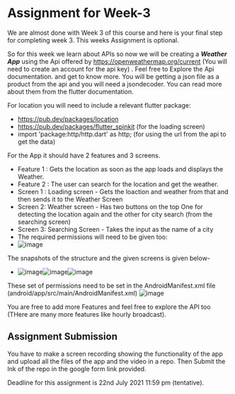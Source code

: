 # Assignment for Week-3

We are almost done with Week 3 of this course and here is your final step for completing week 3. This weeks Assignment is optional.

So for this week we learn about APIs so now we will be creating a ***Weather App*** using the Api offered by https://openweathermap.org/current (You will need to create an account for the api key) . Feel free to Explore the Api documentation.
and get to know more. You will be getting a json file as a product from the api and you will need a jsondecoder. You can read more about them from the flutter documentation. 

For location you will need to include a relevant flutter package:
- https://pub.dev/packages/location
- https://pub.dev/packages/flutter_spinkit (for the loading screen)
- import 'package:http/http.dart' as http; (for using the url from the api to get the data)

For the App it should have 2 features and 3 screens. 
- Feature 1 : Gets the location as soon as the app loads and displays the Weather.
- Feature 2 : The user can search for the location and get the weather.
- Screen 1 : Loading screen - Gets the loaction and weather from that and then sends it to the Weather Screen
- Screen 2: Weather screen - Has two buttons on the top One for detecting the location again and the other for city search (from the searching screen)
- Screen 3: Searching Screen - Takes the input as the name of a city 
- The required permissions will need to be given too:
- ![image](https://user-images.githubusercontent.com/73156496/125968988-a2704f1c-6691-4b8d-ad3b-419a3549d446.png)


The snapshots of the structure and the given screens is given below-
- ![image](https://user-images.githubusercontent.com/73156496/125972648-40b1ede6-b97e-4feb-998f-896b8417467b.png)![image](https://user-images.githubusercontent.com/73156496/125972674-b4b190a5-20a9-4323-95bb-fa03dc9c0951.png)![image](https://user-images.githubusercontent.com/73156496/125972702-92cdb347-8866-467c-92b1-2c6d28cd1b8d.png)



These set of permissions need to be set in the AndroidManifest.xml file (android/app/src/main/AndroidManifest.xml)
![image](https://user-images.githubusercontent.com/73156496/125969659-b4702f8e-9ed0-47c6-ab38-06630c02bd02.png)

You are free to add more Features and feel free to explore the API too (THere are many more features like hourly broadcast).

## Assignment Submission

You have to make a screen recording showing the functionality of the app and upload all the files of the app and the video in a repo. Then Submit the lnk of the repo in the google form link provided.

Deadline for this assignment is 22nd July 2021 11:59 pm (tentative).








